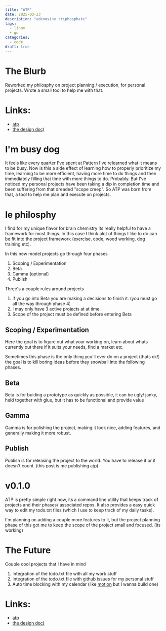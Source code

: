 ```yaml
---
title: "ATP"
date: 2025-03-23 
description: "adenosine triphosphate" 
tags:
  - linux
  - go
categories:
  - code 
draft: true
---
```

# The Blurb

Reworked my philosphy on project planning / execution, for personal projects. Wrote a small tool to help me with that.

# Links:
- [atp](https://github.com/arjungandhi/atp)
- [the design doc)](https;//github.com/arjungandhi/atp/design_doc.md)

<end-tldr>

# I'm busy dog

It feels like every quarter I've spent at [Pattern](https://patternlabs.ai) I've relearned what it means to be busy. Now is this a side effect of learning how to properly prioritize my time, learning to be more efficient, having more time to do things and then immediately filling that time with more things to do. Probably. But I've noticed my personal projects have been taking a dip in completion time and been suffering from that dreaded "scope creep". So ATP was born from that, a tool to help me plan and execute on projects. 

# le philosphy 

I find for my unique flavor for brain chemistry its really helpful to have a framework for most things. In this case I think alot of things I like to do can be fit into the project framework (exercise, code, wood working, dog training etc). 


In this new model projects go through four phases 

1. Scoping / Experimentation
2. Beta
3. Gamma (optional)
4. Publish

Three's a couple rules around projects

1. If you go into Beta you are making a decisions to finish it. (you must go all the way through phase 4)
2. I may only have 3 active projects at at time.
3. Scope of the project must be defined before entering Beta


## Scoping / Experimentation

Here the goal is to figure out what your working on, learn about whats currently out there if it suits your needs, find a market etc. 

Sometimes this phase is the only thing you'll ever do on a project (thats ok!) the goal is to kill boring ideas before they snowball into the following phases. 

## Beta

Beta is for buiding a prototype as quickly as possible, it can be ugly/ janky, held together with glue, but it has to be functional and provide value 


## Gamma

Gamma is for polishing the project, making it look nice, adding features, and generally making it more robust.


## Publish

Publish is for releasing the project to the world. You have to release it or it doesn't count. (this post is me publishing atp)


# v0.1.0

ATP is pretty simple right now, its a command line utility that keeps track of projects and their phases/ associated repos. It also provides a easy quick way to edit my todo.txt files (which I use to keep track of my daily tasks).

I'm planning on adding a couple more features to it, but the project planning phase of this got me to keep the scope of the project small and focused. (its working) 


# The Future

Couple cool projects that I have in mind
1. Integration of the todo.txt file with all my work stuff
2. Integration of the todo.txt file with github issues for my personal stuff 
3. Auto time blocking with my calendar (like [motion](https://motion.so) but I wanna build one)

# Links:
- [atp](https://github.com/arjungandhi/atp)
- [the design doc)](https;//github.com/arjungandhi/atp/design_doc.md)


